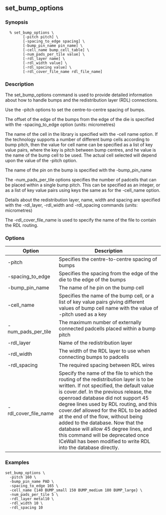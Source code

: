 ## set_bump_options

### Synopsis
```
  % set_bump_options \
        [-pitch pitch] \
        [-spacing_to_edge spacing] \
        [-bump_pin_name pin_name] \
        [-cell_name bump_cell_table] \
        [-num_pads_per_tile value] \
        [-rdl_layer name] \
        [-rdl_width value] \
        [-rdl_spacing value] \
        [-rdl_cover_file_name rdl_file_name]
```

### Description
The set_bump_options command is used to provide detailed information about how to handle bumps and the redistribution layer (RDL) connections.

Use the -pitch options to set the centre-to-centre spacing of bumps.

The offset of the edge of the bumps from the edge of the die is specified with the -spacing_to_edge option (units: micrometres)

The name of the cell in the library is specified with the -cell name option. If the technology supports a number of different bump cells according to bump pitch, then the value for cell name can be specified as a list of key value pairs, where the key is pitch between bump centres, and he value is the name of the bump cell to be used. The actual cell selected will depend upon the value of the -pitch option.

The name of the pin on the bump is specified with the -bump_pin_name

The -num_pads_per_tile options specifies the number of padcells that can be placed within a single bump pitch. This can be specified as an integer, or as a list of key value pairs using keys the same as for the -cell_name option.

Details about the redistribution layer, name, width and spacing are specified with the -rdl_layer, -rdl_width and -rdl_spacing commands (units: micrometres)

The -rdl_cover_file_name is used to specify the name of the file to contain the RDL routing.

### Options

| Option | Description |
| --- | --- |
| -pitch | Specifies the centre-to-centre spacing of bumps |
| -spacing_to_edge | Specifies the spacing from the edge of the die to the edge of the bumps |
| -bump_pin_name | The name of he pin on the bump cell |
| -cell_name | Specifies the name of the bump cell, or a list of key value pairs giving different values of bump cell name with the value of -pitch used as a key |
| -num_pads_per_tile | The maximum number of externally connected padcells placed within a bump pitch |
| -rdl_layer | Name of the redistribution layer |
| -rdl_width | The width of the RDL layer to use when connecting bumps to padcells |
| -rdl_spacing | The required spacing between RDL wires |
| -rdl_cover_file_name | Specify the name of the file to which the routing of the redistribution layer is to be written. If not specified, the default value is cover.def.  In the previous release, the openroad database did not support 45 degree lines used by RDL routing, and this cover.def allowed for the RDL to be added at the end of the flow, without being added to the database. Now that the database will allow 45 degree lines, and this command will be deprecated once ICeWall has been modified to write RDL into the database directly. |

### Examples
```
set_bump_options \
  -pitch 160 \
  -bump_pin_name PAD \
  -spacing_to_edge 165 \
  -cell_name {140 BUMP_small 150 BUMP_medium 180 BUMP_large} \
  -num_pads_per_tile 5 \
  -rdl_layer metal10 \
  -rdl_width 10 \
  -rdl_spacing 10
```


